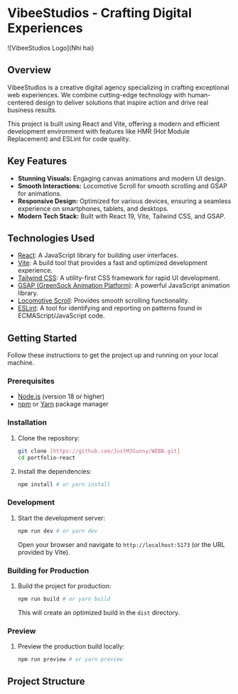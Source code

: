 # VibeeStudios - Crafting Digital Experiences

![VibeeStudios Logo](Nhi hai)

## Overview

VibeeStudios is a creative digital agency specializing in crafting exceptional web experiences. We combine cutting-edge technology with human-centered design to deliver solutions that inspire action and drive real business results.

This project is built using React and Vite, offering a modern and efficient development environment with features like HMR (Hot Module Replacement) and ESLint for code quality.

## Key Features

*   **Stunning Visuals:** Engaging canvas animations and modern UI design.
*   **Smooth Interactions:** Locomotive Scroll for smooth scrolling and GSAP for animations.
*   **Responsive Design:** Optimized for various devices, ensuring a seamless experience on smartphones, tablets, and desktops.
*   **Modern Tech Stack:** Built with React 19, Vite, Tailwind CSS, and GSAP.

## Technologies Used

*   [React](https://react.dev/): A JavaScript library for building user interfaces.
*   [Vite](https://vitejs.dev/): A build tool that provides a fast and optimized development experience.
*   [Tailwind CSS](https://tailwindcss.com/): A utility-first CSS framework for rapid UI development.
*   [GSAP (GreenSock Animation Platform)](https://greensock.com/gsap/): A powerful JavaScript animation library.
*   [Locomotive Scroll](https://locomotivemtl.github.io/locomotive-scroll/): Provides smooth scrolling functionality.
*   [ESLint](https://eslint.org/): A tool for identifying and reporting on patterns found in ECMAScript/JavaScript code.

## Getting Started

Follow these instructions to get the project up and running on your local machine.

### Prerequisites

*   [Node.js](https://nodejs.org/) (version 18 or higher)
*   [npm](https://www.npmjs.com/) or [Yarn](https://yarnpkg.com/) package manager

### Installation

1.  Clone the repository:

    ```bash
    git clone [https://github.com/JustM3Sunny/WEBB.git]
    cd portfolio-react
    ```

2.  Install the dependencies:

    ```bash
    npm install # or yarn install
    ```

### Development

1.  Start the development server:

    ```bash
    npm run dev # or yarn dev
    ```

    Open your browser and navigate to `http://localhost:5173` (or the URL provided by Vite).

### Building for Production

1.  Build the project for production:

    ```bash
    npm run build # or yarn build
    ```

    This will create an optimized build in the `dist` directory.

### Preview

1.  Preview the production build locally:

    ```bash
    npm run preview # or yarn preview
    ```

## Project Structure
